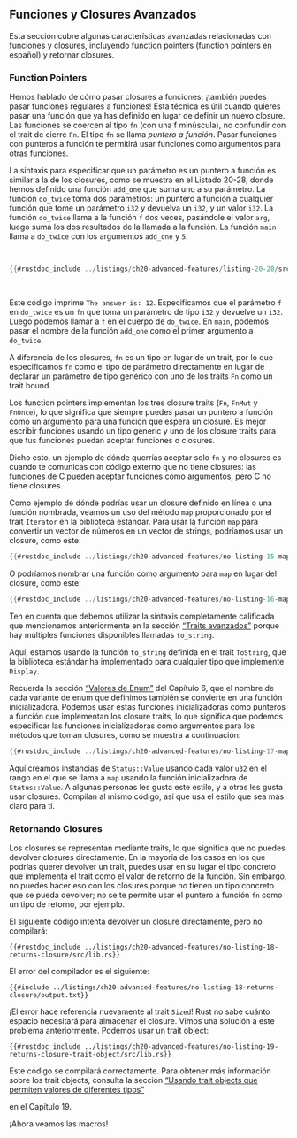 ## Funciones y Closures Avanzados

Esta sección cubre algunas características avanzadas relacionadas con
funciones y closures, incluyendo function pointers 
(function pointers en español) y retornar closures.

### Function Pointers

Hemos hablado de cómo pasar closures a funciones; ¡también puedes pasar
funciones regulares a funciones! Esta técnica es útil cuando quieres pasar una
función que ya has definido en lugar de definir un nuevo closure. Las funciones
se coercen al tipo `fn` (con una f minúscula), no confundir con el trait de
cierre `Fn`. El tipo `fn` se llama _puntero a función_. Pasar funciones con
punteros a función te permitirá usar funciones como argumentos para otras
funciones.

La sintaxis para especificar que un parámetro es un puntero a función es
similar a la de los closures, como se muestra en el Listado 20-28, donde hemos
definido una función `add_one` que suma uno a su parámetro. La función
`do_twice` toma dos parámetros: un puntero a función a cualquier función que
tome un parámetro `i32` y devuelva un `i32`, y un valor `i32`. La función
`do_twice` llama a la función `f` dos veces, pasándole el valor `arg`, luego
suma los dos resultados de la llamada a la función. La función `main` llama a
`do_twice` con los argumentos `add_one` y `5`.

<Listing number="20-28" file-name="src/main.rs" caption="Usando el tipo `fn` para aceptar un puntero a function como un argumento">

```rust
{{#rustdoc_include ../listings/ch20-advanced-features/listing-20-28/src/main.rs}}
```

</Listing>

Este código imprime `The answer is: 12`. Especificamos que el parámetro `f` en
`do_twice` es un `fn` que toma un parámetro de tipo `i32` y devuelve un `i32`.
Luego podemos llamar a `f` en el cuerpo de `do_twice`. En `main`, podemos pasar
el nombre de la función `add_one` como el primer argumento a `do_twice`.

A diferencia de los closures, `fn` es un tipo en lugar de un trait, por lo que
especificamos `fn` como el tipo de parámetro directamente en lugar de declarar
un parámetro de tipo genérico con uno de los traits `Fn` como un trait bound.

Los function pointers implementan los tres closure traits (`Fn`, `FnMut` y
`FnOnce`), lo que significa que siempre puedes pasar un puntero a función como
un argumento para una función que espera un closure. Es mejor escribir
funciones usando un tipo generic y uno de los closure traits para que tus
funciones puedan aceptar funciones o closures.

Dicho esto, un ejemplo de dónde querrías aceptar solo `fn` y no closures es
cuando te comunicas con código externo que no tiene closures: las funciones de
C pueden aceptar funciones como argumentos, pero C no tiene closures.

Como ejemplo de dónde podrías usar un closure definido en línea o una función
nombrada, veamos un uso del método `map` proporcionado por el trait `Iterator`
en la biblioteca estándar. Para usar la función `map` para convertir un vector
de números en un vector de strings, podríamos usar un closure, como este:

```rust
{{#rustdoc_include ../listings/ch20-advanced-features/no-listing-15-map-closure/src/main.rs:here}}
```

O podríamos nombrar una función como argumento para `map` en lugar del
closure, como este:

```rust
{{#rustdoc_include ../listings/ch20-advanced-features/no-listing-16-map-function/src/main.rs:here}}
```

Ten en cuenta que debemos utilizar la sintaxis completamente calificada que
mencionamos anteriormente en la sección [“Traits avanzados”][advanced-traits]<!-- ignore --> 
porque hay múltiples funciones disponibles llamadas `to_string`.

Aquí, estamos usando la función `to_string` definida en el trait `ToString`,
que la biblioteca estándar ha implementado para cualquier tipo que implemente
`Display`.

Recuerda la sección [“Valores de Enum”][valores-enum]<!-- ignore --> del
Capítulo 6, que el nombre de cada variante de enum que definimos también se
convierte en una función inicializadora. Podemos usar estas funciones
inicializadoras como punteros a función que implementan los closure traits,
lo que significa que podemos especificar las funciones inicializadoras como
argumentos para los métodos que toman closures, como se muestra a continuación:

```rust
{{#rustdoc_include ../listings/ch20-advanced-features/no-listing-17-map-initializer/src/main.rs:here}}
```

Aquí creamos instancias de `Status::Value` usando cada valor `u32` en el rango
en el que se llama a `map` usando la función inicializadora de `Status::Value`.
A algunas personas les gusta este estilo, y a otras les gusta usar closures.
Compilan al mismo código, así que usa el estilo que sea más claro para ti.

### Retornando Closures

Los closures se representan mediante traits, lo que significa que no puedes
devolver closures directamente. En la mayoría de los casos en los que podrías
querer devolver un trait, puedes usar en su lugar el tipo concreto que
implementa el trait como el valor de retorno de la función. Sin embargo, no
puedes hacer eso con los closures porque no tienen un tipo concreto que se
pueda devolver; no se te permite usar el puntero a función `fn` como un tipo
de retorno, por ejemplo.

El siguiente código intenta devolver un closure directamente, pero no
compilará:

```rust,ignore,does_not_compile
{{#rustdoc_include ../listings/ch20-advanced-features/no-listing-18-returns-closure/src/lib.rs}}
```

El error del compilador es el siguiente:

```console
{{#include ../listings/ch20-advanced-features/no-listing-18-returns-closure/output.txt}}
```

¡El error hace referencia nuevamente al trait `Sized`! Rust no sabe cuánto
espacio necesitará para almacenar el closure. Vimos una solución a este
problema anteriormente. Podemos usar un trait object:

```rust,noplayground
{{#rustdoc_include ../listings/ch20-advanced-features/no-listing-19-returns-closure-trait-object/src/lib.rs}}
```

Este código se compilará correctamente. Para obtener más información sobre los
trait objects, consulta la sección [“Usando trait objects que permiten valores
de diferentes
tipos”][usando-trait-objects-que-permiten-valores-de-diferentes-tipos]
<!-- ignore --> en el Capítulo 19.

¡Ahora veamos las macros!

[advanced-traits]: ch20-03-advanced-traits.html#traits-avanzados
[valores-enum]: ch06-01-defining-an-enum.html#valores-enum
[usando-trait-objects-que-permiten-valores-de-diferentes-tipos]: ch18-02-trait-objects.html#usando-trait-objects-que-permiten-valores-de-diferentes-tipos

